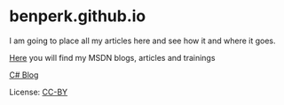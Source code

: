 # benperk.github.io
I am going to place all my articles here and see how it and where it goes.

[Here](https://benperk.github.io/msdn/) you will find my MSDN blogs, articles and trainings

[C# Blog](http://www.thebestcsharpprogrammerintheworld.com)

License: [CC-BY](https://creativecommons.org/licenses/by/3.0)
